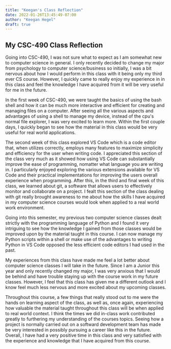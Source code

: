 ```yaml
---
title: "Keegan's Class Reflection"
date: 2022-01-26T13:45:49-07:00
author: "Keegan Hegel"
draft: true
---
```

## My CSC-490 Class Reflection

Going into CSC-490, I was not sure what to expect as I am somewhat new to computer science in general. I only recently decided to change my major from psychology to computer science/business so initially, I was a bit nervous about how I would perform in this class with it being only my third ever CS course. However, I quickly came to really enjoy my experience in in this class and feel the knowledge I have acquired from it will be very useful for me in the future.

In the first week of CSC-490, we were taught the basics of using the bash shell and how it can be much more interactive and efficient for creating and managing files on a computer. After seeing all the various aspects and advantages of using a shell to manage my device, instead of the cpu's normal file explorer, I was very excited to learn more. Within the first couple days, I quickly began to see how the material in this class would be very useful for real world applications. 

The second week of this class explored VS Code which is a code editor that, when utilizes correctly, employs many features to maximize simplicity and efficiency for the user when writing code. I appreciated this section of the class very much as it showed how using VS Code can substantially improve the ease of programming, nomatter what language you are writing in. I particularly enjoyed exploring the various extensions available for VS Code and their practical implementations for improving the users overall experience when programming. After this, in the third and final week of this class, we learned about git, a software that allows users to effectively monitor and collaborate on a project. I fealt this section of the class dealing with git really brought awareness to me about how the skills I have acquired in my computer science courses would look when applied to a real world work environment. 

Going into this semester, my previous two computer science classes dealt strictly with the programming language of Python and I found it very intriguing to see how the knowledge I gained from those classes would be improved upon by the material taught in this course. I can now manage my Python scripts within a shell or make use of the advantages to writing Python in VS Code opposed the less efficient code editors I had used in the past.

My experiences from this class have made me feel a lot better about computer science classes I will take in the future. Since I am a Junior this year and only recently changed my major, I was very anxious that I would be behind and have trouble staying up with the course work in my future classes. However, I feel that this class has given me a different outlook and I know feel much less nervous and more excited about my upcoming classes. 

Throughout this course, a few things that really stood out to me were the hands on learning aspect of the class, as well as, once again, experiencing how valuable the material taught throughout this class will be when applied to real world context. I think the times we did in-class work contributed greatly to furthering my understanding of the courses topics. Seeing how a project is normally carried out on a softward development team has made be very interested in possibly pursuing a career like this in the future. Overall, I have had a very positive time in this class and very satisfied with the experience and knowledge that I have acquired from this course.